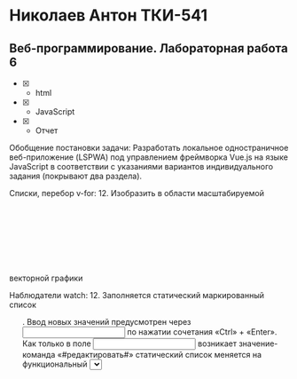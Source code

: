 # Николаев Антон ТКИ-541 
## Веб-программирование. Лабораторная работа 6

- [x] - html
- [x] - JavaScript
- [x] - Отчет

Обобщение постановки задачи:
Разработать локальное одностраничное веб-приложение (LSPWA) под управлением фреймворка Vue.js на языке JavaScript в соответствии с указаниями вариантов индивидуального задания (покрывают два раздела). 

Списки, перебор
v-for:
12. Изобразить в области масштабируемой векторной графики <svg> размерности 1000 на 200 пикселей по ширине и высоте, соответственно, горизонтальную координатную ось со стрелкой, засечками, числовыми значениями под засечками и особой, более жирной засечкой в ноле (присутствует всегда, когда указан диапазон с различными знаками в начале и конце, даже в ситуациях, когда шаг засечек в точности не попадает в ноль), разграничивающей области отрицательных и положительных значений. Ось отстаёт от рамок <svg> на 100 пикселей, соответственно. Стрелка всегда фиксированных размеров, устанавливаемых автором (пользователь не управляет настройками вида этого элемента). Пользователь меняет шаг засечек, указывает начало и конец диапазона, указывает значение округления для текста маркеров под засечками посредством элементов <input>. В качестве основных элементов внутри <svg> использовать <line>, для маркеров, соответственно, использовать <text>.

Наблюдатели
watch:
12. Заполняется статический маркированный список <ul>. Ввод новых значений предусмотрен через <input> по нажатии сочетания «Ctrl» + «Enter». Как только в поле <input> возникает значение-команда «#редактировать#» статический список меняется на функциональный <select>, в котором можно выбирать желаемую для редактирования позицию, её текст передаётся в <input>, где можно его отредактировать и по «Ctrl» + «Enter» изменить в перечне. Значение-команда «#вводить#» переводит список обратно в состояние статического, маркированного.